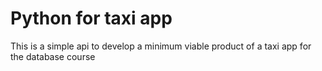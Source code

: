 # Python for taxi app

This is a simple api to develop a minimum viable product of a taxi app for the database course